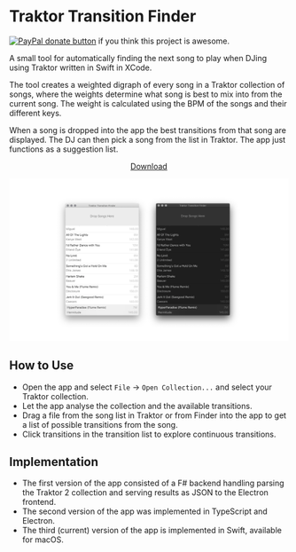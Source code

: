 # Traktor Transition Finder

<span class="badge-paypal"><a href="https://www.paypal.com/cgi-bin/webscr?cmd=_s-xclick&amp;hosted_button_id=GFDKRJ7LCQFQS" title="Donate to this project using Paypal"><img src="https://img.shields.io/badge/paypal-donate-yellow.svg" alt="PayPal donate button" /></a> if you think this project is awesome. </span>

A small tool for automatically finding the next song to play when DJing using Traktor written in Swift in XCode.

The tool creates a weighted digraph of every song in a Traktor collection of songs, where the weights determine what song is best to mix into from the current song. The weight is calculated using the BPM of the songs and their different keys. 

When a song is dropped into the app the best transitions from that song are displayed. The DJ can then pick a song from the list in Traktor. The app just functions as a suggestion list.

<p align="center"><a href="https://github.com/andersfischernielsen/Traktor-Transition-Finder/releases/latest">Download</a></p>

![Screenshot](readme/readme.png) 

## How to Use
- Open the app and select `File` -> `Open Collection...` and select your Traktor collection. 
- Let the app analyse the collection and the available transitions.
- Drag a file from the song list in Traktor or from Finder into the app to get a list of possible transitions from the song.
- Click transitions in the transition list to explore continuous transitions.


## Implementation
* The first version of the app consisted of a F# backend handling parsing the Traktor 2 collection and serving results as JSON to the Electron frontend. 
* The second version of the app was implemented in TypeScript and Electron. 
* The third (current) version of the app is implemented in Swift, available for macOS. 
